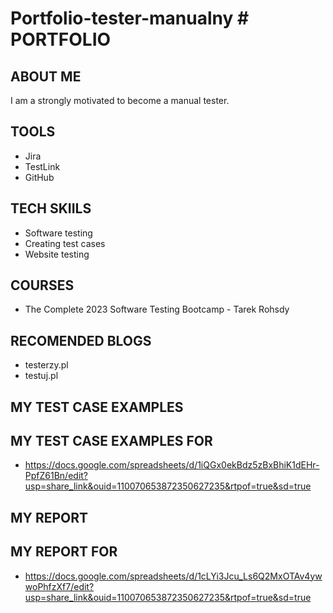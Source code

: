 # Portfolio-tester-manualny # PORTFOLIO
## ABOUT ME
I am a strongly motivated to become a manual tester.
## TOOLS
* Jira
* TestLink
* GitHub
## TECH SKIILS
* Software testing
* Creating test cases
* Website testing
## COURSES
* The Complete 2023 Software Testing Bootcamp - Tarek Rohsdy
## RECOMENDED BLOGS
* testerzy.pl
* testuj.pl
## MY TEST CASE EXAMPLES
## MY TEST CASE EXAMPLES FOR 
* https://docs.google.com/spreadsheets/d/1iQGx0ekBdz5zBxBhiK1dEHr-PpfZ61Bn/edit?usp=share_link&ouid=110070653872350627235&rtpof=true&sd=true
## MY REPORT
## MY REPORT FOR 
* https://docs.google.com/spreadsheets/d/1cLYi3Jcu_Ls6Q2MxOTAv4ywwoPhfzXf7/edit?usp=share_link&ouid=110070653872350627235&rtpof=true&sd=true
